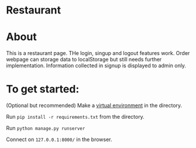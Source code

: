 # Restaurant

# About 
This is a restaurant page. THe login, singup and logout features work. Order webpage can storage data to localStorage but still needs further implementation. Information collected in signup is displayed to admin only. 


# To get started:

(Optional but recommended) Make a [virtual environment](https://docs.python.org/3/tutorial/venv.html) in the directory.

Run `pip install -r requirements.txt` from the directory.

Run `python manage.py runserver`

Connect on `127.0.0.1:8000/` in the browser.
